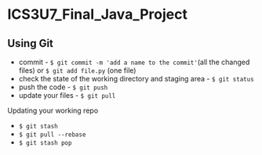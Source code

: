 # ICS3U7_Final_Java_Project

## Using Git
- commit - `$ git commit -m 'add a name to the commit'`(all the changed files) or `$ git add file.py` (one file)
- check the state of the working directory and staging area - `$ git status`
- push the code -  `$ git push`
- update your files - `$ git pull`

Updating your working repo
- `$ git stash`
- `$ git pull --rebase`
- `$ git stash pop`
